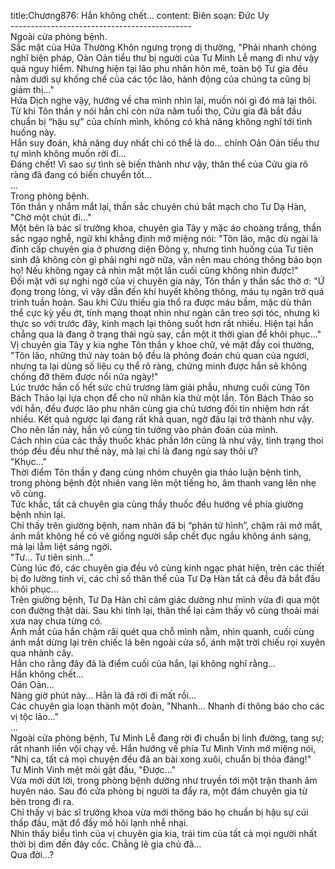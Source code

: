 title:Chương876: Hắn không chết…
content:
Biên soạn: Đức Uy<br>---------------------------------------------<br>Ngoài cửa phòng bệnh.<br>Sắc mặt của Hứa Thường Khôn ngưng trọng dị thường, "Phải nhanh chóng nghĩ biện pháp, Oản Oản tiểu thư bị người của Tư Minh Lễ mang đi như vậy quá nguy hiểm. Nhưng hiện tại lão phu nhân hôn mê, toàn bộ Tư gia đều nằm dưới sự khống chế của các tộc lão, hành động của chúng ta cũng bị giám thị..."<br>Hứa Dịch nghe vậy, hướng về cha mình nhìn lại, muốn nói gì đó mà lại thôi.<br>Từ khi Tôn thần y nói hắn chỉ còn nửa năm tuổi thọ, Cửu gia đã bắt đầu chuẩn bị “hậu sự” của chính mình, không có khả năng không nghĩ tới tình huống này.<br>Hắn suy đoán, khả năng duy nhất chỉ có thể là do... chính Oản Oản tiểu thư tự mình không muốn rời đi…<br>Đáng chết! Vì sao sự tình sẽ biến thành như vậy, thân thể của Cửu gia rõ ràng đã đang có biến chuyển tốt...<br>...<br>Trong phòng bệnh.<br>Tôn thần y nhắm mắt lại, thần sắc chuyên chú bắt mạch cho Tư Dạ Hàn, "Chờ một chút đi..."<br>Một bên là bác sĩ trưởng khoa, chuyên gia Tây y mặc áo choàng trắng, thần sắc ngạo nghễ, ngữ khí khẳng định mở miệng nói: "Tôn lão, mặc dù ngài là đỉnh cấp chuyên gia ở phương diện Đông y, nhưng tình huống của Tư tiên sinh đã không còn gì phải nghi ngờ nữa, vẫn nên mau chóng thông báo bọn họ! Nếu không ngay cả nhìn mặt một lần cuối cũng không nhìn được!"<br>Đối mặt với sự nghi ngờ của vị chuyên gia này, Tôn thần y thần sắc thờ ơ: "Ứ đọng trong lòng, vì vậy dẫn đến khí huyết không thông, máu tụ ngăn trở quá trình tuần hoàn. Sau khi Cửu thiếu gia thổ ra được máu bầm, mặc dù thân thể cực kỳ yếu ớt, tính mạng thoạt nhìn như ngàn cân treo sợi tóc, nhưng kì thực so với trước đây, kinh mạch lại thông suốt hơn rất nhiều. Hiện tại hắn chẳng qua là đang ở trạng thái ngủ say, cần một ít thời gian để khôi phục..."<br>Vị chuyên gia Tây y kia nghe Tôn thần y khoe chữ, vẻ mặt đầy coi thường, "Tôn lão, những thứ này toàn bộ đều là phỏng đoán chủ quan của ngươi, nhưng ta lại dùng số liệu cụ thể rõ ràng, chứng minh được hắn sẽ không chống đỡ thêm được nổi nửa ngày!"<br>Lúc trước hắn cố hết sức chủ trương làm giải phẫu, nhưng cuối cùng Tôn Bách Thảo lại lựa chọn để cho nữ nhân kia thử một lần. Tôn Bách Thảo so với hắn, đều được lão phu nhân cùng gia chủ tương đối tín nhiệm hơn rất nhiều. Kết quả ngược lại đang rất khả quan, ngờ đâu lại trở thành như vậy. Cho nên lần này, hắn vô cùng tin tưởng vào phán đoán của mình.<br>Cách nhìn của các thầy thuốc khác phần lớn cũng là như vậy, tình trạng thoi thóp đều đều như thế này, mà lại chỉ là đang ngủ say thôi ư?<br>"Khục..."<br>Thời điểm Tôn thần y đang cùng nhóm chuyên gia thảo luận bệnh tình, trong phòng bệnh đột nhiên vang lên một tiếng ho, âm thanh vang lên nhẹ vô cùng.<br>Tức khắc, tất cả chuyên gia cùng thầy thuốc đều hướng về phía giường bệnh nhìn lại.<br>Chỉ thấy trên giường bệnh, nam nhân đã bị “phán tử hình”, chậm rãi mở mắt, ánh mắt không hề có vẻ giống người sắp chết đục ngầu không ánh sáng, mà lại lẫm liệt sáng ngời.<br>"Tư... Tư tiên sinh..."<br>Cùng lúc đó, các chuyên gia đều vô cùng kinh ngạc phát hiện, trên các thiết bị đo lường tinh vi, các chỉ số thân thể của Tư Dạ Hàn tất cả đều đã bắt đầu khôi phục...<br>Trên giường bệnh, Tư Dạ Hàn chỉ cảm giác dường như mình vừa đi qua một con đường thật dài. Sau khi tỉnh lại, thân thể lại cảm thấy vô cùng thoải mái xưa nay chưa từng có.<br>Ánh mắt của hắn chậm rãi quét qua chỗ mình nằm, nhìn quanh, cuối cùng ánh mắt dừng lại trên chiếc lá bên ngoài cửa sổ, ánh mặt trời chiếu rọi xuyên qua nhành cây.<br>Hắn cho rằng đây đã là điểm cuối của hắn, lại không nghĩ rằng...<br>Hắn không chết...<br>Oản Oản...<br>Nàng giờ phút này... Hẳn là đã rời đi mất rồi...<br>Các chuyên gia loạn thành một đoàn, "Nhanh... Nhanh đi thông báo cho các vị tộc lão..."<br>...<br>Ngoài cửa phòng bệnh, Tư Minh Lễ đang rời đi chuẩn bị linh đường, tang sự; rất nhanh liền vội chạy về. Hắn hướng về phía Tư Minh Vinh mở miệng nói, "Nhị ca, tất cả mọi chuyện đều đã an bài xong xuôi, chuẩn bị thỏa đáng!"<br>Tư Minh Vinh mệt mỏi gật đầu, "Được..."<br>Vừa mới dứt lời, trong phòng bệnh dường như truyền tới một trận thanh âm huyên náo. Sau đó cửa phòng bị người ta đẩy ra, một đám chuyên gia từ bên trong đi ra.<br>Chỉ thấy vị bác sĩ trưởng khoa vừa mới thông báo họ chuẩn bị hậu sự cúi thấp đầu, mặt đổ đầy mồ hôi lạnh nhễ nhại.<br>Nhìn thấy biểu tình của vị chuyên gia kia, trái tim của tất cả mọi người nhất thời bị dìm đến đáy cốc. Chẳng lẽ gia chủ đã…<br>Qua đời...?